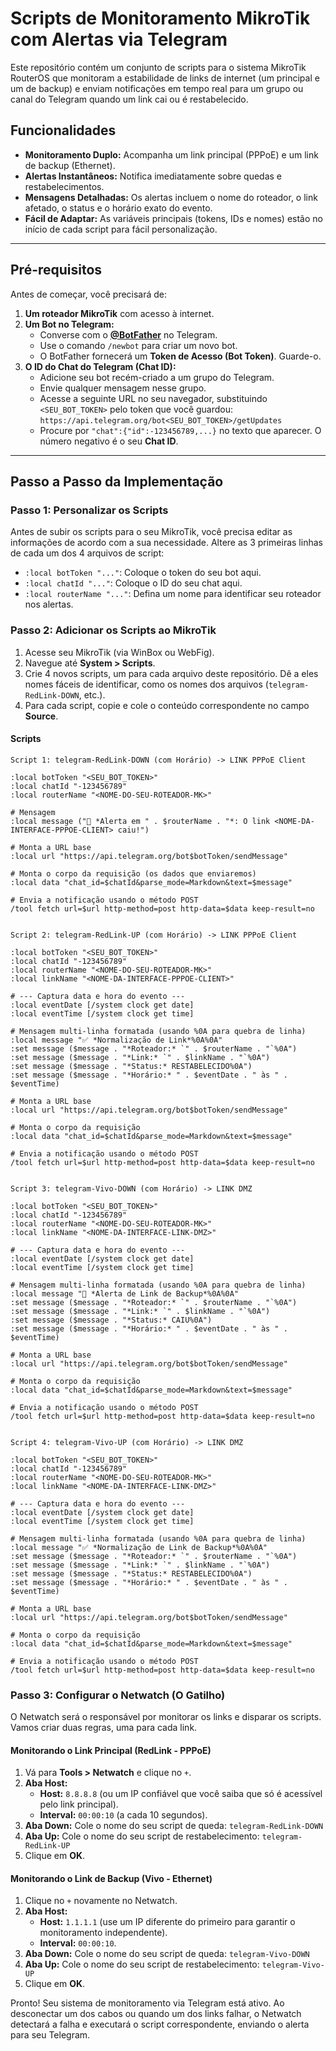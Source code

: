 # Scripts de Monitoramento MikroTik com Alertas via Telegram

Este repositório contém um conjunto de scripts para o sistema MikroTik RouterOS que monitoram a estabilidade de links de internet (um principal e um de backup) e enviam notificações em tempo real para um grupo ou canal do Telegram quando um link cai ou é restabelecido.

## Funcionalidades

-   **Monitoramento Duplo:** Acompanha um link principal (PPPoE) e um link de backup (Ethernet).
-   **Alertas Instantâneos:** Notifica imediatamente sobre quedas e restabelecimentos.
-   **Mensagens Detalhadas:** Os alertas incluem o nome do roteador, o link afetado, o status e o horário exato do evento.
-   **Fácil de Adaptar:** As variáveis principais (tokens, IDs e nomes) estão no início de cada script para fácil personalização.

---

## Pré-requisitos

Antes de começar, você precisará de:

1.  **Um roteador MikroTik** com acesso à internet.
2.  **Um Bot no Telegram:**
    * Converse com o **[@BotFather](https://t.me/BotFather)** no Telegram.
    * Use o comando `/newbot` para criar um novo bot.
    * O BotFather fornecerá um **Token de Acesso (Bot Token)**. Guarde-o.
3.  **O ID do Chat do Telegram (Chat ID):**
    * Adicione seu bot recém-criado a um grupo do Telegram.
    * Envie qualquer mensagem nesse grupo.
    * Acesse a seguinte URL no seu navegador, substituindo `<SEU_BOT_TOKEN>` pelo token que você guardou:
        `https://api.telegram.org/bot<SEU_BOT_TOKEN>/getUpdates`
    * Procure por `"chat":{"id":-123456789,...}` no texto que aparecer. O número negativo é o seu **Chat ID**.

---

## Passo a Passo da Implementação

### Passo 1: Personalizar os Scripts

Antes de subir os scripts para o seu MikroTik, você precisa editar as informações de acordo com a sua necessidade. Altere as 3 primeiras linhas de cada um dos 4 arquivos de script:

-   `:local botToken "..."`: Coloque o token do seu bot aqui.
-   `:local chatId "..."`: Coloque o ID do seu chat aqui.
-   `:local routerName "..."`: Defina um nome para identificar seu roteador nos alertas.

### Passo 2: Adicionar os Scripts ao MikroTik

1.  Acesse seu MikroTik (via WinBox ou WebFig).
2.  Navegue até **System > Scripts**.
3.  Crie 4 novos scripts, um para cada arquivo deste repositório. Dê a eles nomes fáceis de identificar, como os nomes dos arquivos (`telegram-RedLink-DOWN`, etc.).
4.  Para cada script, copie e cole o conteúdo correspondente no campo **Source**.

#### Scripts
```
Script 1: telegram-RedLink-DOWN (com Horário) -> LINK PPPoE Client

:local botToken "<SEU_BOT_TOKEN>" 
:local chatId "-123456789"
:local routerName "<NOME-DO-SEU-ROTEADOR-MK>"

# Mensagem
:local message ("🚨 *Alerta em " . $routerName . "*: O link <NOME-DA-INTERFACE-PPPOE-CLIENT> caiu!")

# Monta a URL base 
:local url "https://api.telegram.org/bot$botToken/sendMessage"

# Monta o corpo da requisição (os dados que enviaremos)
:local data "chat_id=$chatId&parse_mode=Markdown&text=$message"

# Envia a notificação usando o método POST 
/tool fetch url=$url http-method=post http-data=$data keep-result=no


Script 2: telegram-RedLink-UP (com Horário) -> LINK PPPoE Client

:local botToken "<SEU_BOT_TOKEN>" 
:local chatId "-123456789"
:local routerName "<NOME-DO-SEU-ROTEADOR-MK>"
:local linkName "<NOME-DA-INTERFACE-PPPOE-CLIENT>"

# --- Captura data e hora do evento ---
:local eventDate [/system clock get date]
:local eventTime [/system clock get time]

# Mensagem multi-linha formatada (usando %0A para quebra de linha)
:local message "✅ *Normalização de Link*%0A%0A"
:set message ($message . "*Roteador:* `" . $routerName . "`%0A")
:set message ($message . "*Link:* `" . $linkName . "`%0A")
:set message ($message . "*Status:* RESTABELECIDO%0A")
:set message ($message . "*Horário:* " . $eventDate . " às " . $eventTime)

# Monta a URL base
:local url "https://api.telegram.org/bot$botToken/sendMessage"

# Monta o corpo da requisição
:local data "chat_id=$chatId&parse_mode=Markdown&text=$message"

# Envia a notificação usando o método POST
/tool fetch url=$url http-method=post http-data=$data keep-result=no


Script 3: telegram-Vivo-DOWN (com Horário) -> LINK DMZ

:local botToken "<SEU_BOT_TOKEN>" 
:local chatId "-123456789"
:local routerName "<NOME-DO-SEU-ROTEADOR-MK>"
:local linkName "<NOME-DA-INTERFACE-LINK-DMZ>"

# --- Captura data e hora do evento ---
:local eventDate [/system clock get date]
:local eventTime [/system clock get time]

# Mensagem multi-linha formatada (usando %0A para quebra de linha)
:local message "🚨 *Alerta de Link de Backup*%0A%0A"
:set message ($message . "*Roteador:* `" . $routerName . "`%0A")
:set message ($message . "*Link:* `" . $linkName . "`%0A")
:set message ($message . "*Status:* CAIU%0A")
:set message ($message . "*Horário:* " . $eventDate . " às " . $eventTime)

# Monta a URL base
:local url "https://api.telegram.org/bot$botToken/sendMessage"

# Monta o corpo da requisição
:local data "chat_id=$chatId&parse_mode=Markdown&text=$message"

# Envia a notificação usando o método POST
/tool fetch url=$url http-method=post http-data=$data keep-result=no


Script 4: telegram-Vivo-UP (com Horário) -> LINK DMZ

:local botToken "<SEU_BOT_TOKEN>" 
:local chatId "-123456789"
:local routerName "<NOME-DO-SEU-ROTEADOR-MK>"
:local linkName "<NOME-DA-INTERFACE-LINK-DMZ>"

# --- Captura data e hora do evento ---
:local eventDate [/system clock get date]
:local eventTime [/system clock get time]

# Mensagem multi-linha formatada (usando %0A para quebra de linha)
:local message "✅ *Normalização de Link de Backup*%0A%0A"
:set message ($message . "*Roteador:* `" . $routerName . "`%0A")
:set message ($message . "*Link:* `" . $linkName . "`%0A")
:set message ($message . "*Status:* RESTABELECIDO%0A")
:set message ($message . "*Horário:* " . $eventDate . " às " . $eventTime)

# Monta a URL base
:local url "https://api.telegram.org/bot$botToken/sendMessage"

# Monta o corpo da requisição
:local data "chat_id=$chatId&parse_mode=Markdown&text=$message"

# Envia a notificação usando o método POST
/tool fetch url=$url http-method=post http-data=$data keep-result=no
```

### Passo 3: Configurar o Netwatch (O Gatilho)

O Netwatch será o responsável por monitorar os links e disparar os scripts. Vamos criar duas regras, uma para cada link.

#### Monitorando o Link Principal (RedLink - PPPoE)

1.  Vá para **Tools > Netwatch** e clique no `+`.
2.  **Aba Host:**
    * **Host:** `8.8.8.8` (ou um IP confiável que você saiba que só é acessível pelo link principal).
    * **Interval:** `00:00:10` (a cada 10 segundos).
3.  **Aba Down:** Cole o nome do seu script de queda: `telegram-RedLink-DOWN`
4.  **Aba Up:** Cole o nome do seu script de restabelecimento: `telegram-RedLink-UP`
5.  Clique em **OK**.

#### Monitorando o Link de Backup (Vivo - Ethernet)

1.  Clique no `+` novamente no Netwatch.
2.  **Aba Host:**
    * **Host:** `1.1.1.1` (use um IP diferente do primeiro para garantir o monitoramento independente).
    * **Interval:** `00:00:10`.
3.  **Aba Down:** Cole o nome do seu script de queda: `telegram-Vivo-DOWN`
4.  **Aba Up:** Cole o nome do seu script de restabelecimento: `telegram-Vivo-UP`
5.  Clique em **OK**.

Pronto! Seu sistema de monitoramento via Telegram está ativo. Ao desconectar um dos cabos ou quando um dos links falhar, o Netwatch detectará a falha e executará o script correspondente, enviando o alerta para seu Telegram.
